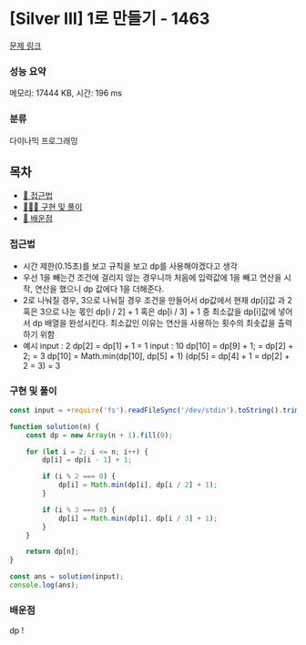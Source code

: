# [Silver III] 1로 만들기 - 1463

[문제 링크](https://www.acmicpc.net/problem/1463)

### 성능 요약

메모리: 17444 KB, 시간: 196 ms

### 분류

다이나믹 프로그래밍

## 목차

-   [🤔 접근법](#접근법)
-   [👨🏻‍💻 구현 및 풀이](#구현-및-풀이)
-   [🫢 배운점](#배운점)

### 접근법

-   시간 제한(0.15초)를 보고 규칙을 보고 dp를 사용해야겠다고 생각
-   우선 1을 빼는건 조건에 걸리지 않는 경우니까 처음에 입력값에 1을 빼고 연산을 시작, 연산을 했으니 dp 값에다 1을 더해준다.
-   2로 나눠질 경우, 3으로 나눠질 경우 조건을 만들어서 dp값에서 현재 dp[i]값 과 2 혹은 3으로 나눈 몫인 dp[i / 2] + 1 혹은 dp[i / 3] + 1 중 최소값을 dp[i]값에 넣어서 dp 배열을 완성시킨다. 최소값인 이유는 연산을 사용하는 횟수의 최솟값을 출력하기 위함
-   예시
    input : 2
    dp[2] = dp[1] + 1 = 1
    input : 10
    dp[10] = dp[9] + 1; = dp[2] + 2; = 3
    dp[10] = Math.min(dp[10], dp[5] + 1) (dp[5] = dp[4] + 1 = dp[2] + 2 = 3)
    = 3

### 구현 및 풀이

```javascript
const input = +require('fs').readFileSync('/dev/stdin').toString().trim();

function solution(n) {
    const dp = new Array(n + 1).fill(0);

    for (let i = 2; i <= n; i++) {
        dp[i] = dp[i - 1] + 1;

        if (i % 2 === 0) {
            dp[i] = Math.min(dp[i], dp[i / 2] + 1);
        }

        if (i % 3 === 0) {
            dp[i] = Math.min(dp[i], dp[i / 3] + 1);
        }
    }

    return dp[n];
}

const ans = solution(input);
console.log(ans);
```

### 배운점

dp !
